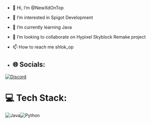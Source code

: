 - 👋 Hi, I’m @NewXdOnTop
- 👀 I’m interested in Spigot Development
- 🌱 I’m currently learning Java
- 💞️ I’m looking to collaborate on Hypixel Skyblock Remake project
- 📫 How to reach me shlok_op

- ## 🌐 Socials:
[![Discord](https://img.shields.io/badge/Discord-%237289DA.svg?logo=discord&logoColor=white)](https://discord.gg/shlok_op) 

# 💻 Tech Stack:
![Java](https://img.shields.io/badge/java-%23ED8B00.svg?style=for-the-badge&logo=openjdk&logoColor=white)![Python](https://img.shields.io/badge/python-3670A0?style=for-the-badge&logo=python&logoColor=ffdd54) 
